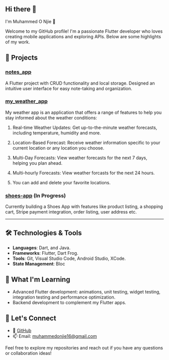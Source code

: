 ## Hi there 👋

I'm Muhammed O Njie 👋

Welcome to my GitHub profile! I'm a passionate Flutter developer who loves creating mobile applications and exploring APIs. Below are some highlights of my work.

## 🚀 Projects

### [notes_app](https://github.com/ONjie/notes_app)
A Flutter project with CRUD functionality and local storage. Designed an intuitive user interface for easy note-taking and organization.

### [my_weather_app](https://github.com/ONjie/my_weather_app)
My weather app is an application that offers a range of features to help you stay informed about the weather conditions:

1. Real-time Weather Updates: Get up-to-the-minute weather forecasts, including temperature, humidity and more.

2. Location-Based Forecast: Receive weather information specific to your current location or any location you choose.

3. Multi-Day Forecasts: View weather forecasts for the next 7 days, helping you plan ahead.

4. Multi-hourly Forecasts: View weather forcasts for the next 24 hours.

5. You can add and delete your favorite locations.


### [shoes-app](https://github.com/ONjie/shoes-app) (In Progress)
Currently building a Shoes App with features like product listing, a shopping cart, Stripe payment integration, order listing, user address etc.

---

## 🛠️ Technologies & Tools
- **Languages**: Dart, and Java.
- **Frameworks**: Flutter, Dart Frog.
- **Tools**: Git, Visual Studio Code, Android Studio, XCode.
- **State Management**: Bloc

## 🌱 What I'm Learning
- Advanced Flutter development: animations, unit testing, widget testing, integration testing and performance optimization.
- Backend development to complement my Flutter apps.

## 💬 Let's Connect
- 🤝 [GitHub](https://github.com/ONjie)
- 📫 Email: muhammedonjie16@gmail.com

Feel free to explore my repositories and reach out if you have any questions or collaboration ideas!

